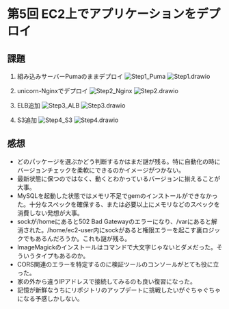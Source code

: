 # 第5回 EC2上でアプリケーションをデプロイ
## 課題
1. 組み込みサーバーPumaのままデプロイ
![Step1_Puma](image/Step1_Puma.png)
![Step1.drawio](image/Step1.drawio.png)

2. unicorn-Nginxでデプロイ
![Step2_Nginx](image/Step2_Nginx.png)
![Step2.drawio](image/Step2.drawio.png)

3. ELB追加
![Step3_ALB](image/Step3_ALB.png)
![Step3.drawio](image/Step3.drawio.png)

4. S3追加
![Step4_S3](image/Step4_S3.png)
![Step4.drawio](image/Step4.drawio.png)

## 感想
- どのパッケージを選ぶかどう判断するかはまだ謎が残る。特に自動化の時にバージョンチェックを柔軟にできるのかイメージがつかない。
- 最新状態に保つのではなく、動くとわかっているバージョンに揃えることが大事。
- MySQLを起動した状態ではメモリ不足でgemのインストールができなかった。十分なスペックを確保する、または必要以上にメモリなどのスペックを消費しない発想が大事。
- sockが/homeにあると502 Bad Gatewayのエラーになり、/varにあると解消された。/home/ec2-user内にsockがあると権限エラーを起こす裏ロジックでもあるんだろうか。これも謎が残る。
- ImageMagickのインストールはコマンドで大文字じゃないとダメだった。そういうタイプもあるのか。
- CORS関連のエラーを特定するのに検証ツールのコンソールがとても役に立った。
- 家の外から違うIPアドレスで接続してみるのも良い復習になった。
- 記憶が新鮮なうちにリポジトリのアップデートに挑戦したいがぐちゃぐちゃになる予感しかしない。




